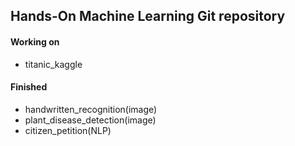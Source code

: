 ## Hands-On Machine Learning Git repository
#### Working on 
- titanic_kaggle
#### Finished 
- handwritten_recognition(image)
- plant_disease_detection(image)
- citizen_petition(NLP)